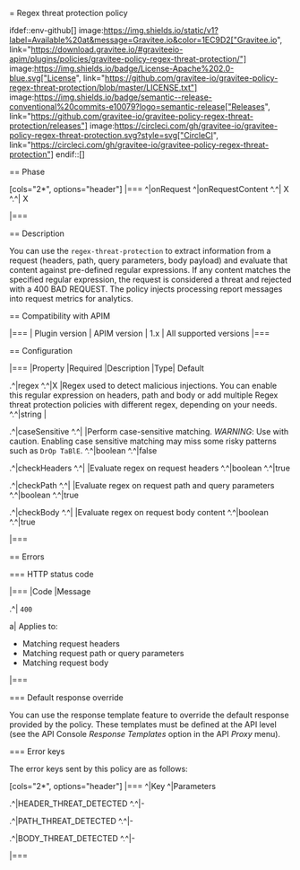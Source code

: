 = Regex threat protection policy

ifdef::env-github[]
image:https://img.shields.io/static/v1?label=Available%20at&message=Gravitee.io&color=1EC9D2["Gravitee.io", link="https://download.gravitee.io/#graviteeio-apim/plugins/policies/gravitee-policy-regex-threat-protection/"]
image:https://img.shields.io/badge/License-Apache%202.0-blue.svg["License", link="https://github.com/gravitee-io/gravitee-policy-regex-threat-protection/blob/master/LICENSE.txt"]
image:https://img.shields.io/badge/semantic--release-conventional%20commits-e10079?logo=semantic-release["Releases", link="https://github.com/gravitee-io/gravitee-policy-regex-threat-protection/releases"]
image:https://circleci.com/gh/gravitee-io/gravitee-policy-regex-threat-protection.svg?style=svg["CircleCI", link="https://circleci.com/gh/gravitee-io/gravitee-policy-regex-threat-protection"]
endif::[]

== Phase

[cols="2*", options="header"]
|===
^|onRequest
^|onRequestContent
^.^| X
^.^| X

|===

== Description

You can use the `regex-threat-protection` to extract information from a request (headers, path, query parameters, body payload) and evaluate that content against pre-defined regular expressions.
If any content matches the specified regular expression, the request is considered a threat and rejected with a 400 BAD REQUEST.
The policy injects processing report messages into request metrics for analytics.

== Compatibility with APIM

|===
| Plugin version | APIM version
| 1.x            | All supported versions
|===

== Configuration

|===
|Property |Required |Description |Type| Default

.^|regex
^.^|X
|Regex used to detect malicious injections. You can enable this regular expression on headers, path and body or add multiple Regex threat protection policies with different regex, depending on your needs.
^.^|string
|

.^|caseSensitive
^.^|
|Perform case-sensitive matching. *WARNING*: Use with caution. Enabling case sensitive matching may miss some risky patterns such as ```DrOp TaBlE```.
^.^|boolean
^.^|false

.^|checkHeaders
^.^|
|Evaluate regex on request headers
^.^|boolean
^.^|true

.^|checkPath
^.^|
|Evaluate regex on request path and query parameters
^.^|boolean
^.^|true

.^|checkBody
^.^|
|Evaluate regex on request body content
^.^|boolean
^.^|true

|===

== Errors

=== HTTP status code

|===
|Code |Message

.^| ```400```

a| Applies to:

* Matching request headers
* Matching request path or query parameters
* Matching request body

|===

=== Default response override

You can use the response template feature to override the default response provided by the policy. These templates must be defined at the API level (see the API Console *Response Templates*
option in the API *Proxy* menu).

=== Error keys

The error keys sent by this policy are as follows:

[cols="2*", options="header"]
|===
^|Key
^|Parameters

.^|HEADER_THREAT_DETECTED
^.^|-

.^|PATH_THREAT_DETECTED
^.^|-

.^|BODY_THREAT_DETECTED
^.^|-

|===
